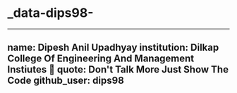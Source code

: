 # _data-dips98-

---
name: Dipesh Anil Upadhyay
institution: Dilkap College Of Engineering And Management Instiutes 🚩 
quote: Don't Talk More Just Show The Code 
github_user: dips98
---
